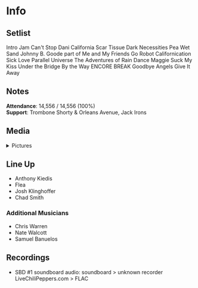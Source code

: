 # Info

## Setlist

Intro Jam
Can't Stop
Dani California
Scar Tissue
Dark Necessities
Pea
Wet Sand
Johnny B. Goode part of
Me and My Friends
Go Robot
Californication
Sick Love
Parallel Universe
The Adventures of Rain Dance Maggie
Suck My Kiss
Under the Bridge
By the Way
ENCORE BREAK
Goodbye Angels
Give It Away

## Notes

**Attendance**: 14,556 / 14,556 (100%)
<br>
**Support**: Trombone Shorty & Orleans Avenue, Jack Irons

## Media 

<details>
  <summary>Pictures</summary>
  <!--<img alt="Setlist" title="Setlist" src="_.jpg" height="200" />
  <img alt="Clipping" title="Clipping" src="_.jpg" height="200" />
  <img alt="Flyer" title="Flyer" src="_.jpg" height="200" />-->
</details>

## Line Up

* Anthony Kiedis
* Flea
* Josh Klinghoffer
* Chad Smith

### Additional Musicians

* Chris Warren  
* Nate Walcott  
* Samuel Banuelos

## Recordings

* SBD #1 soundboard audio: soundboard > unknown recorder LiveChiliPeppers.com > FLAC

